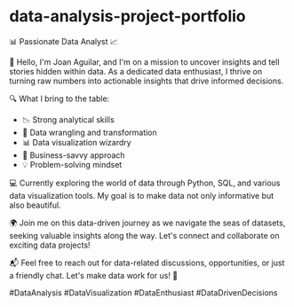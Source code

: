 # data-analysis-project-portfolio
📊 Passionate Data Analyst 📈

👋 Hello, I'm Joan Aguilar, and I'm on a mission to uncover insights and tell stories hidden within data. As a dedicated data enthusiast, I thrive on turning raw numbers into actionable insights that drive informed decisions.

🔍 What I bring to the table:
- 📉 Strong analytical skills
- 🧮 Data wrangling and transformation
- 📊 Data visualization wizardry
- 💼 Business-savvy approach
- 💡 Problem-solving mindset

💻 Currently exploring the world of data through Python, SQL, and various data visualization tools. My goal is to make data not only informative but also beautiful.

🌍 Join me on this data-driven journey as we navigate the seas of datasets, seeking valuable insights along the way. Let's connect and collaborate on exciting data projects!

📬 Feel free to reach out for data-related discussions, opportunities, or just a friendly chat. Let's make data work for us! 🚀

#DataAnalysis #DataVisualization #DataEnthusiast #DataDrivenDecisions
